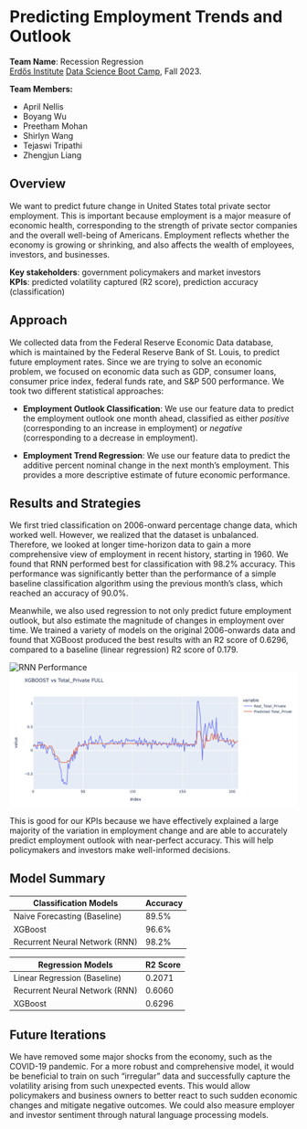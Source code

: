 # Predicting Employment Trends and Outlook
**Team Name**: Recession Regression  
[Erdős Institute](https://www.erdosinstitute.org/) [Data Science Boot Camp](https://www.erdosinstitute.org/programs/fall-2023/data-science-boot-camp), Fall 2023.

**Team Members:**
- April Nellis
- Boyang Wu
- Preetham Mohan
- Shirlyn Wang
- Tejaswi Tripathi
- Zhengjun Liang

## Overview
We want to predict future change in United States total private sector employment. This is important because employment is a major measure of economic health, corresponding to the strength of private sector companies and the overall well-being of Americans. Employment reflects whether the economy is growing or shrinking, and also affects the wealth of employees, investors, and businesses.  

**Key stakeholders**: government policymakers and market investors  
**KPIs**: predicted volatility captured (R2 score), prediction accuracy (classification)


## Approach
We collected data from the Federal Reserve Economic Data database, which is maintained by the Federal Reserve Bank of St. Louis, to predict future employment rates. Since we are trying to solve an economic problem, we focused on economic data such as GDP, consumer loans, consumer price index, federal funds rate, and S&P 500 performance. We took two different statistical approaches:

- **Employment Outlook Classification**: We use our feature data to predict the employment outlook one month ahead, classified as either *positive* (corresponding to an increase in employment) or *negative* (corresponding to a decrease in employment).  

- **Employment Trend Regression**: We use our feature data to predict the additive percent nominal change in the next month’s employment. This provides a more descriptive estimate of future economic performance.

## Results and Strategies
We first tried classification on 2006-onward percentage change data, which worked well. However, we realized that the dataset is unbalanced. Therefore, we looked at longer time-horizon data to gain a more comprehensive view of employment in recent history, starting in 1960. We found that RNN performed best for classification with 98.2% accuracy. This performance was significantly better than the performance of a simple baseline classification algorithm using the previous month’s class, which reached an accuracy of 90.0%.  

Meanwhile, we also used regression to not only predict future employment outlook, but also estimate the magnitude of changes in employment over time. We trained a variety of models on the original 2006-onwards data and found that XGBoost produced the best results with an R2 score of 0.6296, compared to a baseline (linear regression) R2 score of 0.179.  

![RNN Performance](Dragster.jpg)  
![XGBoost Performance](/Plots/XGBoostvsTotalPrivate.png)

This is good for our KPIs because we have effectively explained a large majority of the variation in employment change and are able to accurately predict employment outlook with near-perfect accuracy. This will help policymakers and investors make well-informed decisions.  

## Model Summary
| Classification Models | Accuracy |
| --- | --- |
| Naive Forecasting (Baseline) | 89.5% |
| XGBoost | 96.6% |
| Recurrent Neural Network (RNN) | 98.2% |

| Regression Models | R2 Score |
| --- | --- |
| Linear Regression (Baseline) | 0.2071 |
| Recurrent Neural Network (RNN) | 0.6060 |
| XGBoost | 0.6296 |



## Future Iterations
We have removed some major shocks from the economy, such as the COVID-19 pandemic. For a more robust and comprehensive model, it would be beneficial to train on such “irregular” data and successfully capture the volatility arising from such unexpected events. This would allow policymakers and business owners to better react to such sudden economic changes and mitigate negative outcomes. We could also measure employer and investor sentiment through natural language processing models.
